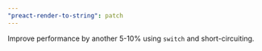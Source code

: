 ```yaml
---
"preact-render-to-string": patch
---
```


Improve performance by another 5-10% using `switch` and short-circuiting.
